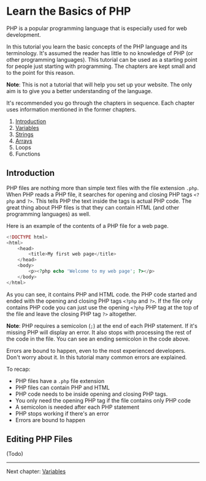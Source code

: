 # Learn the Basics of PHP

PHP is a popular programming language that is especially used for web development.

In this tutorial you learn the basic concepts of the PHP language and its terminology. It's assumed the reader has little to no knowledge of PHP (or other programming languages). This tutorial can be used as a starting point for people just starting with programming. The chapters are kept small and to the point for this reason.

**Note**: This is not a tutorial that will help you set up your website. The only aim is to give you a better understanding of the language.

It's recommended you go through the chapters in sequence. Each chapter uses information mentioned in the former chapters.

1. [Introduction](#introduction)
1. [Variables](https://keesiemeijer.github.io/php-basics-tutorial/variables)
2. [Strings](https://keesiemeijer.github.io/php-basics-tutorial/strings)
3. [Arrays](https://keesiemeijer.github.io/php-basics-tutorial/arrays)
4. Loops
5. Functions

## Introduction

PHP files are nothing more than simple text files with the file extension `.php`. When PHP reads a PHP file, it searches for opening and closing PHP tags `<?php` and `?>`. This tells PHP the text inside the tags is actual PHP code. The great thing about PHP files is that they can contain HTML (and other programming languages) as well. 

Here is an example of the contents of a PHP file for a web page.

```php
<!DOCTYPE html>
<html>
    <head>
        <title>My first web page</title>
    </head>
    <body>
        <p><?php echo 'Welcome to my web page'; ?></p>
    </body>
</html>
```

As you can see, it contains PHP and HTML code. the PHP code started and ended with the opening and closing PHP tags `<?php` and `?>`. If the file only contains PHP code you can just use the opening `<?php` PHP tag at the top of the file and leave the closing PHP tag `?>` altogether.

**Note**: PHP requires a semicolon (`;`) at the end of each PHP statement. If it's missing PHP will display an error. It also stops with processing the rest of the code in the file. You can see an ending semicolon in the code above.

Errors are bound to happen, even to the most experienced developers. Don't worry about it. In this tutorial many common errors are explained. 

To recap:

* PHP files have a `.php` file extension
* PHP files can contain PHP and HTML
* PHP code needs to be inside opening and closing PHP tags.
* You only need the opening PHP tag if the file contains only PHP code
* A semicolon is needed after each PHP statement
* PHP stops working if there's an error
* Errors are bound to happen

## Editing PHP Files
(Todo)

---

<nav> 
    Next chapter: <a href="https://keesiemeijer.github.io/php-basics-tutorial/variables">Variables</a>
</nav> 
